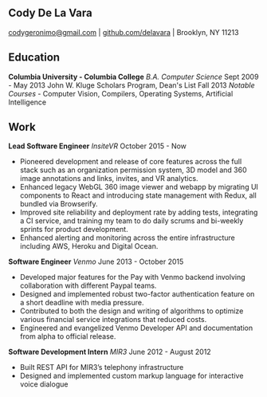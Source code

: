 Cody De La Vara
-------------
codygeronimo@gmail.com | [github.com/delavara](https://github.com/delavara) | Brooklyn, NY 11213

Education
------------
**Columbia University - Columbia College** *B.A. Computer Science* Sept 2009 - May 2013
  John W. Kluge Scholars Program, Dean's List Fall 2013
  *Notable Courses* - Computer Vision, Compilers, Operating Systems, Artificial Intelligence


Work
------------

**Lead Software Engineer** *InsiteVR* October 2015 - Now
- Pioneered development and release of core features across the full stack such as an organization permission system, 3D model and 360 image annotations and links, invites, and VR analytics.
- Enhanced legacy WebGL 360 image viewer and webapp by migrating UI components to React and introducing state management with Redux, all bundled via Browserify.
- Improved site reliability and deployment rate by adding tests, integrating a CI service, and training my team to do daily scrums and bi-weekly sprints for product development.
- Enhanced alerting and monitoring across the entire infrastructure including AWS, Heroku and Digital Ocean.

**Software Engineer** *Venmo* June 2013 - October 2015
- Developed major features for the Pay with Venmo backend involving collaboration with different Paypal teams.  
- Designed and implemented robust two-factor authentication feature on a short deadline with media pressure.
- Contributed to both the design and writing of algorithms to optimize various financial service integrations that reduced costs.
- Engineered and evangelized Venmo Developer API and documentation from alpha to official release.

**Software Development Intern** *MIR3* June 2012 - August 2012
- Built REST API for MIR3’s telephony infrastructure
- Designed and implemented custom markup language for interactive voice dialogue

